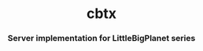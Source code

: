 <div align="center">
  <h1>cbtx</h1>
  <h3>Server implementation for LittleBigPlanet series</h3>
</div>